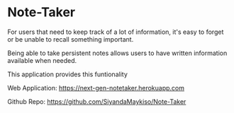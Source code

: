 # Note-Taker

For users that need to keep track of a lot of information, it's easy to forget or be unable to recall something important. 

Being able to take persistent notes allows users to have written information available when needed.

This application provides this funtionality

Web Application: https://next-gen-notetaker.herokuapp.com

Github Repo: https://github.com/SiyandaMaykiso/Note-Taker
